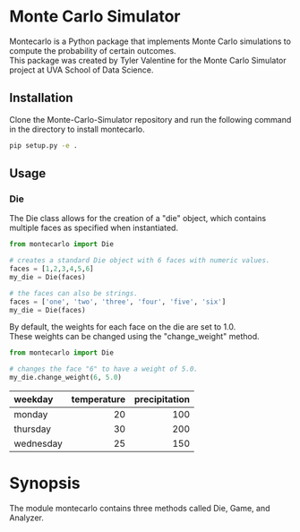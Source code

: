 # Monte Carlo Simulator 

Montecarlo is a Python package that implements Monte Carlo simulations to compute the probability of certain outcomes. \
This package was created by Tyler Valentine for the Monte Carlo Simulator project at UVA School of Data Science. 

## Installation

Clone the Monte-Carlo-Simulator repository and run the following command in the directory to install montecarlo. 

```bash
pip setup.py -e . 
```

## Usage

### Die 

The Die class allows for the creation of a "die" object, which contains multiple faces as specified when instantiated. 

```python
from montecarlo import Die 

# creates a standard Die object with 6 faces with numeric values. 
faces = [1,2,3,4,5,6]
my_die = Die(faces)

# the faces can also be strings. 
faces = ['one', 'two', 'three', 'four', 'five', 'six']
my_die = Die(faces)
```
By default, the weights for each face on the die are set to 1.0. \
These weights can be changed using the "change_weight" method. 

```python
from montecarlo import Die 

# changes the face "6" to have a weight of 5.0. 
my_die.change_weight(6, 5.0) 
```
| weekday   |   temperature |   precipitation |
|:----------|--------------:|----------------:|
| monday    |            20 |             100 |
| thursday  |            30 |             200 |
| wednesday |            25 |             150 |


# Synopsis 

The module montecarlo contains three methods called Die, Game, and Analyzer. 


